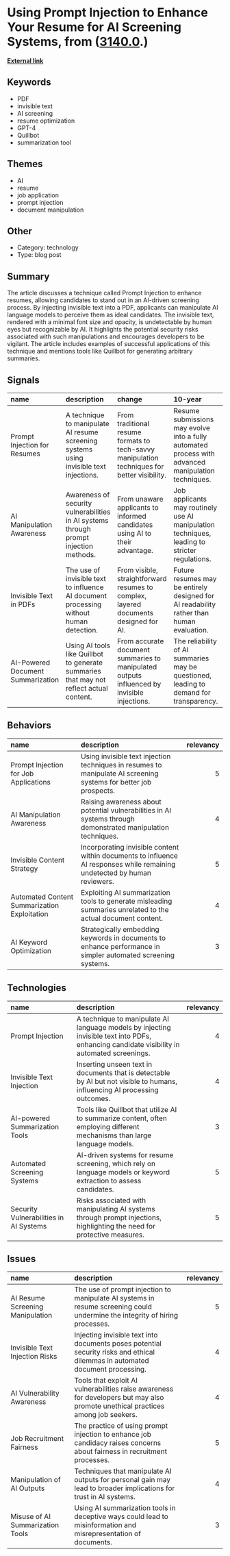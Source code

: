 # __Using Prompt Injection to Enhance Your Resume for AI Screening Systems__, from ([3140.0](https://kghosh.substack.com/p/3140.0).)

__[External link](https://kai-greshake.de/posts/inject-my-pdf/)__



## Keywords

* PDF
* invisible text
* AI screening
* resume optimization
* GPT-4
* Quillbot
* summarization tool

## Themes

* AI
* resume
* job application
* prompt injection
* document manipulation

## Other

* Category: technology
* Type: blog post

## Summary

The article discusses a technique called Prompt Injection to enhance resumes, allowing candidates to stand out in an AI-driven screening process. By injecting invisible text into a PDF, applicants can manipulate AI language models to perceive them as ideal candidates. The invisible text, rendered with a minimal font size and opacity, is undetectable by human eyes but recognizable by AI. It highlights the potential security risks associated with such manipulations and encourages developers to be vigilant. The article includes examples of successful applications of this technique and mentions tools like Quillbot for generating arbitrary summaries.

## Signals

| name                              | description                                                                             | change                                                                                       | 10-year                                                                                             | driving-force                                                                                     |   relevancy |
|:----------------------------------|:----------------------------------------------------------------------------------------|:---------------------------------------------------------------------------------------------|:----------------------------------------------------------------------------------------------------|:--------------------------------------------------------------------------------------------------|------------:|
| Prompt Injection for Resumes      | A technique to manipulate AI resume screening systems using invisible text injections.  | From traditional resume formats to tech-savvy manipulation techniques for better visibility. | Resume submissions may evolve into a fully automated process with advanced manipulation techniques. | The increasing reliance on AI for recruitment processes and the need for candidates to stand out. |           4 |
| AI Manipulation Awareness         | Awareness of security vulnerabilities in AI systems through prompt injection methods.   | From unaware applicants to informed candidates using AI to their advantage.                  | Job applicants may routinely use AI manipulation techniques, leading to stricter regulations.       | Growing concerns over the integrity of automated hiring processes and AI security.                |           4 |
| Invisible Text in PDFs            | The use of invisible text to influence AI document processing without human detection.  | From visible, straightforward resumes to complex, layered documents designed for AI.         | Future resumes may be entirely designed for AI readability rather than human evaluation.            | The need for candidates to adapt to evolving AI screening technologies.                           |           5 |
| AI-Powered Document Summarization | Using AI tools like Quillbot to generate summaries that may not reflect actual content. | From accurate document summaries to manipulated outputs influenced by invisible injections.  | The reliability of AI summaries may be questioned, leading to demand for transparency.              | The pursuit of better summarization tools and the manipulation of their algorithms.               |           3 |

## Behaviors

| name                                         | description                                                                                                               |   relevancy |
|:---------------------------------------------|:--------------------------------------------------------------------------------------------------------------------------|------------:|
| Prompt Injection for Job Applications        | Using invisible text injection techniques in resumes to manipulate AI screening systems for better job prospects.         |           5 |
| AI Manipulation Awareness                    | Raising awareness about potential vulnerabilities in AI systems through demonstrated manipulation techniques.             |           4 |
| Invisible Content Strategy                   | Incorporating invisible content within documents to influence AI responses while remaining undetected by human reviewers. |           5 |
| Automated Content Summarization Exploitation | Exploiting AI summarization tools to generate misleading summaries unrelated to the actual document content.              |           4 |
| AI Keyword Optimization                      | Strategically embedding keywords in documents to enhance performance in simpler automated screening systems.              |           3 |

## Technologies

| name                                   | description                                                                                                                                 |   relevancy |
|:---------------------------------------|:--------------------------------------------------------------------------------------------------------------------------------------------|------------:|
| Prompt Injection                       | A technique to manipulate AI language models by injecting invisible text into PDFs, enhancing candidate visibility in automated screenings. |           4 |
| Invisible Text Injection               | Inserting unseen text in documents that is detectable by AI but not visible to humans, influencing AI processing outcomes.                  |           4 |
| AI-powered Summarization Tools         | Tools like Quillbot that utilize AI to summarize content, often employing different mechanisms than large language models.                  |           3 |
| Automated Screening Systems            | AI-driven systems for resume screening, which rely on language models or keyword extraction to assess candidates.                           |           5 |
| Security Vulnerabilities in AI Systems | Risks associated with manipulating AI systems through prompt injections, highlighting the need for protective measures.                     |           5 |

## Issues

| name                             | description                                                                                                                      |   relevancy |
|:---------------------------------|:---------------------------------------------------------------------------------------------------------------------------------|------------:|
| AI Resume Screening Manipulation | The use of prompt injection to manipulate AI systems in resume screening could undermine the integrity of hiring processes.      |           5 |
| Invisible Text Injection Risks   | Injecting invisible text into documents poses potential security risks and ethical dilemmas in automated document processing.    |           4 |
| AI Vulnerability Awareness       | Tools that exploit AI vulnerabilities raise awareness for developers but may also promote unethical practices among job seekers. |           4 |
| Job Recruitment Fairness         | The practice of using prompt injection to enhance job candidacy raises concerns about fairness in recruitment processes.         |           5 |
| Manipulation of AI Outputs       | Techniques that manipulate AI outputs for personal gain may lead to broader implications for trust in AI systems.                |           4 |
| Misuse of AI Summarization Tools | Using AI summarization tools in deceptive ways could lead to misinformation and misrepresentation of documents.                  |           3 |